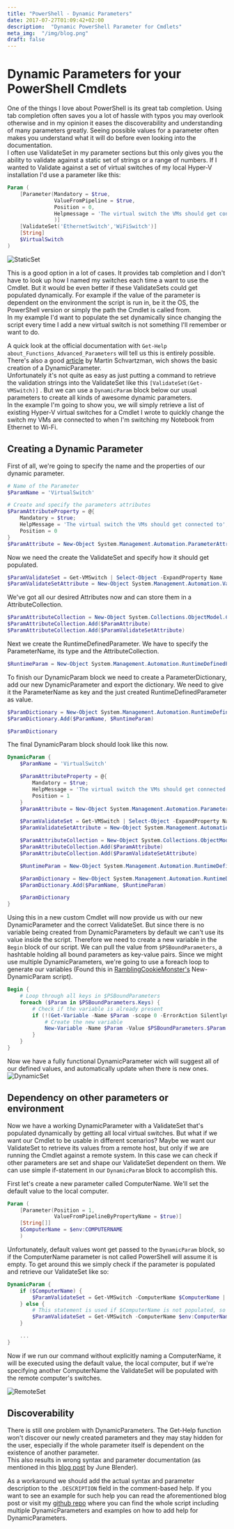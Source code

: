 ```yaml
---
title: "PowerShell - Dynamic Parameters"
date: 2017-07-27T01:09:42+02:00
description:  "Dynamic PowerShell Parameter for Cmdlets"
meta_img:  "/img/blog.png"
draft: false
---
```


# Dynamic Parameters for your PowerShell Cmdlets

One of the things I love about PowerShell is its great tab completion. Using tab completion often saves you a lot of hassle with typos you may overlook otherwise and in my opinion it eases the discoverability and understanding of many parameters greatly. Seeing possible values for a parameter often makes you understand what it will do before even looking into the documentation.  
I often use ValidateSet in my parameter sections but this only gives you the ability to validate against a static set of strings or a range of numbers. If I wanted to Validate against a set of virtual switches of my local Hyper-V installation I'd use a parameter like this:

```PowerShell
Param (
    [Parameter(Mandatory = $true,
               ValueFromPipeline = $true,
               Position = 0,
               Helpmessage = 'The virtual switch the VMs should get connected to'
               )]
    [ValidateSet('EthernetSwitch','WiFiSwitch')]
    [String]
    $VirtualSwitch
)
```

![StaticSet](/img/StaticSet.gif)

This is a good option in a lot of cases. It provides tab completion and I don't have to look up how I named my switches each time a want to use the Cmdlet. But it would be even better if these ValidateSets could get populated dynamically. For example if the value of the parameter is dependent on the environment the script is run in, be it the OS, the PowerShell version or simply the path the Cmdlet is called from.  
In my example I'd want to populate the set dynamically since changing the script every time I add a new virtual switch is not something I'll remember or want to do.

A quick look at the official documentation with `Get-Help about_Functions_Advanced_Parameters` will tell us this is entirely possible. There's also a good [article](https://blogs.technet.microsoft.com/pstips/2014/06/09/dynamic-validateset-in-a-dynamic-parameter/) by Martin Schvartzman, wich shows the basic creation of a DynamicParameter.  
Unfortunately it's not quite as easy as just putting a command to retrieve the validation strings into the ValidateSet like this `[ValidateSet(Get-VMSwitch)]` . But we can use a `DynamicParam` block below our usual parameters to create all kinds of awesome dynamic parameters.  
In the example I'm going to show you, we will simply retrieve a list of existing Hyper-V virtual switches for a Cmdlet I wrote to quickly change the switch my VMs are connected to when I'm switching my Notebook from Ethernet to Wi-Fi.

## Creating a Dynamic Parameter

First of all, we're going to specify the name and the properties of our dynamic parameter.

```PowerShell
# Name of the Parameter
$ParamName = 'VirtualSwitch'

# Create and specify the parameters attributes
$ParamAttributeProperty = @{
    Mandatory = $true;
    HelpMessage = 'The virtual switch the VMs should get connected to';
    Position = 0
}
$ParamAttribute = New-Object System.Management.Automation.ParameterAttribute -Property $ParamAttributeProperty
```

Now we need the create the ValidateSet and specify how it should get populated.

```PowerShell
$ParamValidateSet = Get-VMSwitch | Select-Object -ExpandProperty Name
$ParamValidateSetAttribute = New-Object System.Management.Automation.ValidateSetAttribute($ParamValidateSet)
```

We've got all our desired Attributes now and can store them in a AttributeCollection.

```PowerShell
$ParamAttributeCollection = New-Object System.Collections.ObjectModel.Collection[System.Attribute]
$ParamAttributeCollection.Add($ParamAttribute)
$ParamAttributeCollection.Add($ParamValidateSetAttribute)
```

Next we create the RuntimeDefinedParameter. We have to specify the ParameterName, its type and the AttributeCollection.

```PowerShell
$RuntimeParam = New-Object System.Management.Automation.RuntimeDefinedParameter($ParamName, [string], $ParamAttributeCollection)
```

To finish our DynamicParam block we need to create a ParameterDictionary, add our new DynamicParameter and export the dictionary. We need to give it the ParameterName as key and the just created RuntimeDefinedParameter as value.

```Powershell
$ParamDictionary = New-Object System.Management.Automation.RuntimeDefinedParameterDictionary
$ParamDictionary.Add($ParamName, $RuntimeParam)

$ParamDictionary
```
The final DynamicParam block should look like this now.

```PowerShell
DynamicParam {
    $ParamName = 'VirtualSwitch'

    $ParamAttributeProperty = @{
        Mandatory = $true;
        HelpMessage = 'The virtual switch the VMs should get connected to';
        Position = 1
    }
    $ParamAttribute = New-Object System.Management.Automation.ParameterAttribute -Property $ParamAttributeProperty

    $ParamValidateSet = Get-VMSwitch | Select-Object -ExpandProperty Name
    $ParamValidateSetAttribute = New-Object System.Management.Automation.ValidateSetAttribute($ParamValidateSet)

    $ParamAttributeCollection = New-Object System.Collections.ObjectModel.Collection[System.Attribute]
    $ParamAttributeCollection.Add($ParamAttribute)
    $ParamAttributeCollection.Add($ParamValidateSetAttribute)

    $RuntimeParam = New-Object System.Management.Automation.RuntimeDefinedParameter($ParamName, [string], $ParamAttributeCollection)

    $ParamDictionary = New-Object System.Management.Automation.RuntimeDefinedParameterDictionary
    $ParamDictionary.Add($ParamName, $RuntimeParam)

    $ParamDictionary
}
```

Using this in a new custom Cmdlet will now provide us with our new DynamicParameter and the correct ValidateSet. But since there is no variable being created from DynamicParameters by default we can't use its value inside the script. Therefore we need to create a new variable in the `Begin` block of our script. We can pull the value from `$PSBoundParameters`, a hashtable holding all bound parameters as key-value pairs. Since we might use multiple DynamicParameters, we're going to use a foreach loop to generate our variables (Found this in [RamblingCookieMonster's](https://github.com/RamblingCookieMonster) New-DynamicParam script).

```PowerShell
Begin {
    # Loop through all keys in $PSBoundParameters
    foreach ($Param in $PSBoundParameters.Keys) {
        # Check if the variable is already present
        if (!(Get-Variable -Name $Param -scope 0 -ErrorAction SilentlyContinue)) {
            # Create the new variable
            New-Variable -Name $Param -Value $PSBoundParameters.$Param
        }
    }
}
```

Now we have a fully functional DynamicParameter wich will suggest all of our defined values, and automatically update when there is new ones.
![DynamicSet](/img/DynamicSet.gif)

## Dependency on other parameters or environment

Now we have a working DynamicParameter with a ValidateSet that's populated dynamically by getting all local virtual switches. But what if we want our Cmdlet to be usable in different scenarios? Maybe we want our ValidateSet to retrieve its values from a remote host, but only if we are running the Cmdlet against a remote system. In this case we can check if other parameters are set and shape our ValidateSet dependent on them. We can use simple if-statement in our `DynamicParam` block to accomplish this.

First let's create a new parameter called ComputerName. We'll set the default value to the local computer.

```PowerShell
Param (
    [Parameter(Position = 1,
               ValueFromPipelineByPropertyName = $true)]
    [String[]]
    $ComputerName = $env:COMPUTERNAME
    )
```

Unfortunately, default values wont get passed to the `DynamicParam` block, so if the ComputerName parameter is not called PowerShell will assume it is empty. To get around this we simply check if the parameter is populated and retrieve our ValidateSet like so:

```PowerShell
DynamicParam {
    if ($ComputerName) {
        $ParamValidateSet = Get-VMSwitch -ComputerName $ComputerName | Select-Object -ExpandProperty Name
    } else {
        # This statement is used if $ComputerName is not populated, so we need to specify the default value here
        $ParamValidateSet = Get-VMSwitch -ComputerName $env:ComputerName | Select-Object -ExpandProperty Name
    }

    ...
}
```

Now if we run our command without explicitly naming a ComputerName, it will be executed using the default value, the local computer, but if we're specifying another ComputerName the ValidateSet will be populated with the remote computer's switches.

![RemoteSet](/img/RemoteSet.gif)

## Discoverability

There is still one problem with DynamicParameters. The Get-Help function won't discover our newly created parameters and they may stay hidden for the user, especially if the whole parameter itself is dependent on the existence of another parameter.  
This also results in wrong syntax and parameter documentation (as mentioned in this [blog post](https://info.sapien.com/index.php/scripting/scripting-help/writing-help-for-dynamic-parameters) by June Blender).

As a workaround we should add the actual syntax and parameter description to the `.DESCRIPTION` field in the comment-based help. If you want to see an example for such help you can read the aforementioned blog post or visit my [github repo](https://github.com/watschi/PowerShell/blob/master/Switch-VMSwitch.ps1) where you can find the whole script including multiple DynamicParameters and examples on how to add help for DynamicParameters.

